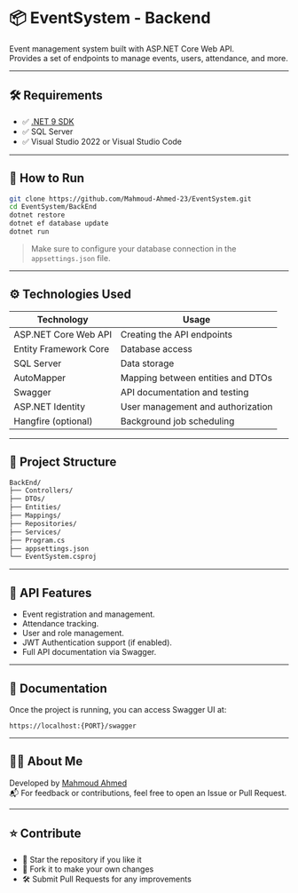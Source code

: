 # 📦 EventSystem - Backend

Event management system built with ASP.NET Core Web API.  
Provides a set of endpoints to manage events, users, attendance, and more.

---

## 🛠️ Requirements

- ✅ [.NET 9 SDK](https://dotnet.microsoft.com/en-us/download/dotnet/9.0)
- ✅ SQL Server
- ✅ Visual Studio 2022 or Visual Studio Code

---

## 🚀 How to Run

```bash
git clone https://github.com/Mahmoud-Ahmed-23/EventSystem.git
cd EventSystem/BackEnd
dotnet restore
dotnet ef database update
dotnet run
```

> Make sure to configure your database connection in the `appsettings.json` file.

---

## ⚙️ Technologies Used

| Technology           | Usage                            |
|---------------------|---------------------------------|
| ASP.NET Core Web API | Creating the API endpoints       |
| Entity Framework Core| Database access                  |
| SQL Server          | Data storage                    |
| AutoMapper          | Mapping between entities and DTOs|
| Swagger             | API documentation and testing    |
| ASP.NET Identity    | User management and authorization|
| Hangfire (optional) | Background job scheduling        |

---

## 📁 Project Structure

```bash
BackEnd/
├── Controllers/
├── DTOs/
├── Entities/
├── Mappings/
├── Repositories/
├── Services/
├── Program.cs
├── appsettings.json
└── EventSystem.csproj
```

---

## 📌 API Features

- Event registration and management.
- Attendance tracking.
- User and role management.
- JWT Authentication support (if enabled).
- Full API documentation via Swagger.

---

## 📄 Documentation

Once the project is running, you can access Swagger UI at:

```
https://localhost:{PORT}/swagger
```

---

## 🙋‍♂️ About Me

Developed by [Mahmoud Ahmed](https://github.com/Mahmoud-Ahmed-23)  
📬 For feedback or contributions, feel free to open an Issue or Pull Request.

---

## ⭐ Contribute

- 🌟 Star the repository if you like it  
- 🍴 Fork it to make your own changes  
- 🛠️ Submit Pull Requests for any improvements  
